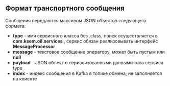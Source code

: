 ## Формат транспортного сообщения

Сообщения передаются массивом JSON объектов следующего формата:
- **type** - имя сервисного класса без .class, поиск осуществляется в **com.ksem.oil.services** , сервис обязан реализовывать интерфейс **MessageProcessor**
- **message** - текстовое сообщение оператору, может быть пустым или **null**
- **payload** - JSON объект с сериализованными данными типа <T> сервиса type
- **index** - индекс сообщения в Kafka в топике обмена, не заполняется на клиенте